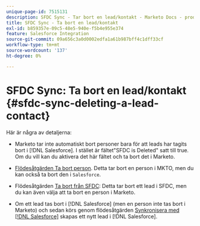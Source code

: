 ```yaml
---
unique-page-id: 7515131
description: SFDC Sync - Tar bort en lead/kontakt - Marketo Docs - produktdokumentation
title: SFDC Sync - Ta bort en lead/kontakt
exl-id: b859357e-09c5-48e5-940e-f5b4e955e374
feature: Salesforce Integration
source-git-commit: 09a656c3a0d0002edfa1a61b987bff4c1dff33cf
workflow-type: tm+mt
source-wordcount: '137'
ht-degree: 0%

---
```


# SFDC Sync: Ta bort en lead/kontakt {#sfdc-sync-deleting-a-lead-contact}

Här är några av detaljerna:

* Marketo tar inte automatiskt bort personer bara för att leads har tagits bort i [!DNL Salesforce]. I stället är fältet&quot;SFDC is Deleted&quot; satt till true. Om du vill kan du aktivera det här fältet och ta bort det i Marketo.
* [Flödesåtgärden Ta bort person](/help/marketo/product-docs/core-marketo-concepts/smart-campaigns/flow-actions/delete-person.md). Detta tar bort en person i MKTO, men du kan också ta bort den i `Salesforce`.

* Flödesåtgärden [Ta bort från SFDC](/help/marketo/product-docs/core-marketo-concepts/smart-campaigns/salesforce-flow-actions/delete-person-from-sfdc.md): Detta tar bort ett lead i SFDC, men du kan även välja att ta bort en person i Marketo.
* Om ett lead tas bort i [!DNL Salesforce] (men en person inte tas bort i Marketo) och sedan körs genom flödesåtgärden [Synkronisera med  [!DNL Salesforce]](/help/marketo/product-docs/core-marketo-concepts/smart-campaigns/salesforce-flow-actions/sync-person-to-sfdc.md) skapas ett nytt lead i [!DNL Salesforce].
